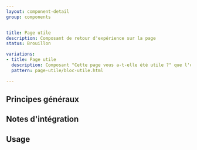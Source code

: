 ```yaml
---
layout: component-detail
group: components


title: Page utile
description: Composant de retour d'expérience sur la page
status: Brouillon

variations:
- title: Page utile
  description: Composant "Cette page vous a-t-elle été utile ?" que l'on retrouve en bas de page.
  pattern: page-utile/bloc-utile.html

---
```



## Principes généraux


## Notes d'intégration


## Usage
